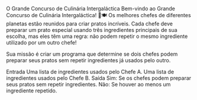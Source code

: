 O Grande Concurso de Culinária Intergaláctica
Bem-vindo ao Grande Concurso de Culinária Intergaláctica! 🌌🍽️ Os melhores chefes de diferentes planetas estão reunidos para criar pratos incríveis. Cada chefe deve preparar um prato especial usando três ingredientes principais de sua escolha, mas eles têm uma regra: não podem repetir o mesmo ingrediente utilizado por um outro chefe!

Sua missão é criar um programa que determine se dois chefes podem preparar seus pratos sem repetir ingredientes já usados pelo outro.

Entrada
Uma lista de ingredientes usados pelo Chefe A.
Uma lista de ingredientes usados pelo Chefe B.
Saída
Sim: Se os chefes podem preparar seus pratos sem repetir ingredientes.
Não: Se houver ao menos um ingrediente repetido.
